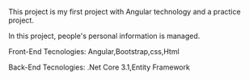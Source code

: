 This project is my first project with Angular technology and a practice project.

In this project, people's personal information is managed.

Front-End Tecnologies: Angular,Bootstrap,css,Html

Back-End Tecnologies: .Net Core 3.1,Entity Framework

